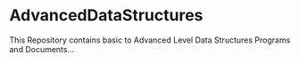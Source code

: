 # AdvancedDataStructures
This Repository contains basic to Advanced Level Data Structures Programs and Documents...
